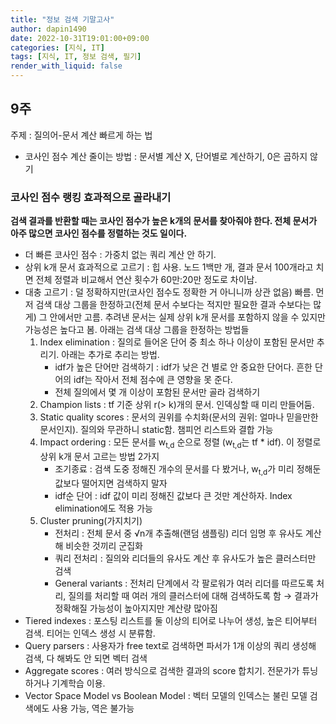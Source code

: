 ```yaml
---
title: "정보 검색 기말고사"
author: dapin1490
date: 2022-10-31T19:01:00+09:00
categories: [지식, IT]
tags: [지식, IT, 정보 검색, 필기]
render_with_liquid: false
---
```


<style>
	.x-understand { color: #ccb833; }
	.understand { color: #1380da; }
	.tab { white-space: pre; }
	.underline { text-decoration: underline; }
	.green { color: forestgreen;}
	figure { text-align: center; }
</style>

<!--
<span class="x-understand"></span>
<span class="understand"></span>
<span class="tab"></span>
<span class="underline"></span>

[<a id="" href="">1</a>] #####
[<a id="" href="" title="">2</a>] #####, <a href="#" target="_blank">#</a>
<sup><a id="" href="" target="_blank" title=""></a></sup>
-->

## 9주
주제 : 질의어-문서 계산 빠르게 하는 법  
- 코사인 점수 계산 줄이는 방법 : 문서별 계산 X, 단어별로 계산하기, 0은 곱하지 않기
  
### 코사인 점수 랭킹 효과적으로 골라내기
**검색 결과를 반환할 때는 코사인 점수가 높은 k개의 문서를 찾아줘야 한다. 전체 문서가 아주 많으면 코사인 점수를 정렬하는 것도 일이다.**  
- 더 빠른 코사인 점수 : 가중치 없는 쿼리 계산 안 하기.
- 상위 k개 문서 효과적으로 고르기 : 힙 사용. 노드 1백만 개, 결과 문서 100개라고 치면 전체 정렬과 비교해서 연산 횟수가 60만:20만 정도로 차이남.
- 대충 고르기 : 덜 정확하지만(코사인 점수도 정확한 거 아니니까 상관 없음) 빠름. 먼저 검색 대상 그룹을 한정하고(전체 문서 수보다는 적지만 필요한 결과 수보다는 많게) 그 안에서만 고름. 추려낸 문서는 실제 상위 k개 문서를 포함하지 않을 수 있지만 가능성은 높다고 봄. 아래는 검색 대상 그룹을 한정하는 방법들
	1. Index elimination : 질의로 들어온 단어 중 최소 하나 이상이 포함된 문서만 추리기. 아래는 추가로 추리는 방법.
		- idf가 높은 단어만 검색하기 : idf가 낮은 건 별로 안 중요한 단어다. 흔한 단어의 idf는 작아서 전체 점수에 큰 영향을 못 준다.
		- 전체 질의에서 몇 개 이상이 포함된 문서만 골라 검색하기
	2. Champion lists : tf 기준 상위 r(> k)개의 문서. 인덱싱할 때 미리 만들어둠.
	3. Static quality scores : 문서의 권위를 수치화(문서의 권위: 얼마나 믿을만한 문서인지). 질의와 무관하니 static함. 챔피언 리스트와 결합 가능
	4. Impact ordering : 모든 문서를 w<sub>t,d</sub> 순으로 정렬 (w<sub>t,d</sub>는 tf \* idf). 이 정렬로 상위 k개 문서 고르는 방법 2가지
		- 조기종료 : 검색 도중 정해진 개수의 문서를 다 봤거나, w<sub>t,d</sub>가 미리 정해둔 값보다 떨어지면 검색하지 말자
		- idf순 단어 : idf 값이 미리 정해진 값보다 큰 것만 계산하자. Index elimination에도 적용 가능
	5. Cluster pruning(가지치기)
		- 전처리 : 전체 문서 중 √n개 추출해(랜덤 샘플링) 리더 임명 후 유사도 계산해 비슷한 것끼리 군집화
		- 쿼리 전처리 : 질의와 리더들의 유사도 계산 후 유사도가 높은 클러스터만 검색
		- General variants : 전처리 단계에서 각 팔로워가 여러 리더를 따르도록 처리, 질의를 처리할 때 여러 개의 클러스터에 대해 검색하도록 함 → 결과가 정확해질 가능성이 높아지지만 계산량 많아짐
- Tiered indexes : 포스팅 리스트를 둘 이상의 티어로 나누어 생성, 높은 티어부터 검색. 티어는 인덱스 생성 시 분류함.
- Query parsers : 사용자가 free text로 검색하면 파서가 1개 이상의 쿼리 생성해 검색, 다 해봐도 안 되면 벡터 검색
- Aggregate scores : 여러 방식으로 검색한 결과의 score 합치기. 전문가가 튜닝하거나 기계학습 이용.
- Vector Space Model vs Boolean Model : 벡터 모델의 인덱스는 불린 모델 검색에도 사용 가능, 역은 불가능

